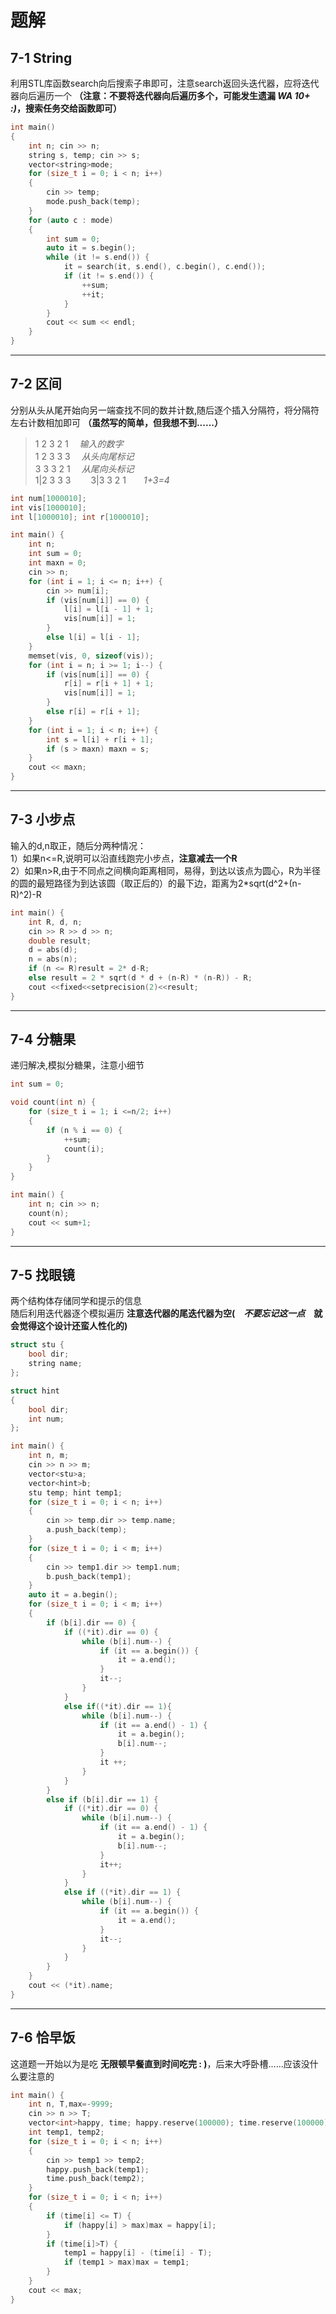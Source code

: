 # 题解  
## 7-1 String
利用STL库函数search向后搜索子串即可，注意search返回头迭代器，应将迭代器向后遍历一个 **（注意：不要将迭代器向后遍历多个，可能发生遗漏 *WA 10+ :)*，搜索任务交给函数即可）**  
```C++
int main()
{
    int n; cin >> n;
    string s, temp; cin >> s;
    vector<string>mode;
    for (size_t i = 0; i < n; i++)
    {
        cin >> temp;
        mode.push_back(temp);
    }
    for (auto c : mode)
    {
        int sum = 0;
        auto it = s.begin();
        while (it != s.end()) {
            it = search(it, s.end(), c.begin(), c.end());
            if (it != s.end()) {
                ++sum;
                ++it;
            }
        }
        cout << sum << endl;
    }
}
```
* * *
## 7-2 区间  
分别从头从尾开始向另一端查找不同的数并计数,随后逐个插入分隔符，将分隔符左右计数相加即可 **（虽然写的简单，但我想不到......）**  
>1 2 3 2 1  &emsp;*输入的数字*  
>1 2 3 3 3  &emsp;*从头向尾标记*  
>3 3 3 2 1  &emsp;*从尾向头标记*  
>1|2 3 3 3 &emsp;&emsp;3|3 3 2 1&emsp;&emsp;*1+3=4*
```C++
int num[1000010];
int vis[1000010];
int l[1000010]; int r[1000010];

int main() {
	int n;
	int sum = 0;
	int maxn = 0;
	cin >> n;
	for (int i = 1; i <= n; i++) {
		cin >> num[i];
		if (vis[num[i]] == 0) {
			l[i] = l[i - 1] + 1;
			vis[num[i]] = 1;
		}
		else l[i] = l[i - 1];
	}
	memset(vis, 0, sizeof(vis));
	for (int i = n; i >= 1; i--) {
		if (vis[num[i]] == 0) {
			r[i] = r[i + 1] + 1;
			vis[num[i]] = 1;
		}
		else r[i] = r[i + 1];
	}
	for (int i = 1; i < n; i++) {
		int s = l[i] + r[i + 1];
		if (s > maxn) maxn = s;
	}
	cout << maxn;
}
```
* * *
## 7-3 小步点  
输入的d,n取正，随后分两种情况：  
1）如果n<=R,说明可以沿直线跑完小步点，**注意减去一个R**  
2）如果n>R,由于不同点之间横向距离相同，易得，到达以该点为圆心，R为半径的圆的最短路径为到达该圆（取正后的）的最下边，距离为2*sqrt(d^2+(n-R)^2)-R
```C++
int main() {
	int R, d, n;
	cin >> R >> d >> n;
	double result;
	d = abs(d);
	n = abs(n);
	if (n <= R)result = 2* d-R;
	else result = 2 * sqrt(d * d + (n-R) * (n-R)) - R;
	cout <<fixed<<setprecision(2)<<result;
}
```
* * *
## 7-4 分糖果  
递归解决,模拟分糖果，注意小细节  
```C++
int sum = 0;

void count(int n) {
	for (size_t i = 1; i <=n/2; i++)
	{
		if (n % i == 0) {
			++sum;
			count(i);
		}
	}
}

int main() {
	int n; cin >> n;
	count(n);
	cout << sum+1;
}
```
* * *
## 7-5 找眼镜  
两个结构体存储同学和提示的信息  
随后利用迭代器逐个模拟遍历 **注意迭代器的尾迭代器为空(　*不要忘记这一点*　就会觉得这个设计还蛮人性化的)**  
```C++
struct stu {
	bool dir;
	string name;
};

struct hint
{
	bool dir;
	int num;
};

int main() {
	int n, m;
	cin >> n >> m;
	vector<stu>a;
	vector<hint>b;
	stu temp; hint temp1;
	for (size_t i = 0; i < n; i++)
	{
		cin >> temp.dir >> temp.name;
		a.push_back(temp);
	}
	for (size_t i = 0; i < m; i++)
	{
		cin >> temp1.dir >> temp1.num;
		b.push_back(temp1);
	}
	auto it = a.begin();
	for (size_t i = 0; i < m; i++)
	{
		if (b[i].dir == 0) {
			if ((*it).dir == 0) {
				while (b[i].num--) {
					if (it == a.begin()) {
						it = a.end();
					}
					it--;
				}
			}
			else if((*it).dir == 1){
				while (b[i].num--) {
					if (it == a.end() - 1) {
						it = a.begin();
						b[i].num--;
					}
					it ++;
				}
			}
		}
		else if (b[i].dir == 1) {
			if ((*it).dir == 0) {
				while (b[i].num--) {
					if (it == a.end() - 1) {
						it = a.begin();
						b[i].num--;
					}
					it++;
				}
			}
			else if ((*it).dir == 1) {
				while (b[i].num--) {
					if (it == a.begin()) {
						it = a.end();
					}
					it--;
				}
			}
		}
	}
	cout << (*it).name;
}
```
* * *
## 7-6 恰早饭  
这道题一开始以为是吃 **无限顿早餐直到时间吃完 : )**，后来大呼卧槽......应该没什么要注意的   
```C++
int main() {
	int n, T,max=-9999;
	cin >> n >> T;
	vector<int>happy, time; happy.reserve(100000); time.reserve(100000);
	int temp1, temp2;
	for (size_t i = 0; i < n; i++)
	{
		cin >> temp1 >> temp2;
		happy.push_back(temp1);
		time.push_back(temp2);
	}
	for (size_t i = 0; i < n; i++)
	{
		if (time[i] <= T) {
			if (happy[i] > max)max = happy[i];
		}
		if (time[i]>T) {
			temp1 = happy[i] - (time[i] - T);
			if (temp1 > max)max = temp1;
		}
	}
	cout << max;
}
```